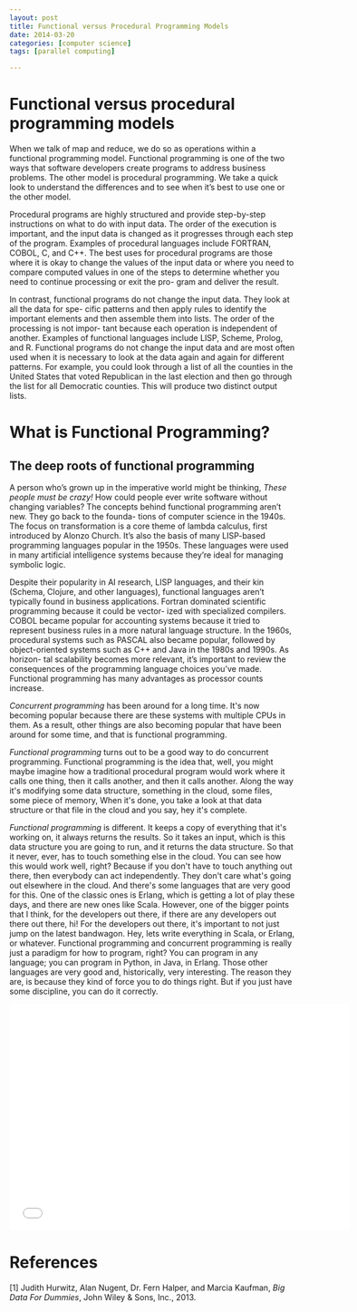 ```yaml
---
layout: post
title: Functional versus Procedural Programming Models
date: 2014-03-20
categories: [computer science]
tags: [parallel computing]

---
```


# Functional versus procedural programming models

When we talk of map and reduce, we do so as operations within a functional programming model. Functional programming is one of the two ways that software developers create programs to address business problems. The other model is procedural programming. We take a quick look to understand the differences and to see when it’s best to use one or the other model.


Procedural programs are highly structured and provide step-by-step instructions on what to do with input data. The order of the execution is important, and the input data is changed as it progresses through each step of the program. Examples of procedural languages include FORTRAN, COBOL, C, and C++. The best uses for procedural programs are those where it is okay to change the values of the input data or where you need to compare computed values in one of the steps to determine whether you
need to continue processing or exit the pro- gram and deliver the result.

In contrast, functional programs do not change the input data. They look at all the data for spe- cific patterns and then apply rules to identify the important elements and then assemble them into lists. The order of the processing is not impor- tant because each operation is independent of another. Examples of functional languages include LISP, Scheme, Prolog, and R. Functional programs do not change the input data and are most often used when it is necessary to look at the data again and again for different patterns. For example, you could look through a list of all the counties in the United States that voted Republican in the last election and then go through the list for all Democratic counties. This will produce two distinct output lists.

# What is Functional Programming?

The deep roots of functional programming
---

A person who’s grown up in the imperative world might be thinking, *These people must be crazy!* How could people ever write software without changing variables? The concepts behind functional programming aren’t new. They go back to the founda- tions of computer science in the 1940s. The focus on transformation is a core theme of lambda calculus, first introduced by Alonzo Church. It’s also the basis of many LISP-based programming languages popular in the 1950s. These languages were used in many artificial intelligence systems because they’re ideal for managing symbolic logic.

Despite their popularity in AI research, LISP languages, and their kin (Schema, Clojure, and other languages), functional languages aren’t typically found in business applications. Fortran dominated scientific programming because it could be vector- ized with specialized compilers. COBOL became popular for accounting systems because it tried to represent business rules in a more natural language structure. In the 1960s, procedural systems such as PASCAL also became popular, followed by object-oriented systems such as C++ and Java in the 1980s and 1990s. As horizon- tal scalability becomes more relevant, it’s important to review the consequences of the programming language choices you’ve made. Functional programming has many advantages as processor counts increase.

*Concurrent programming* has been around for a long time. It's now becoming popular because there are these systems with multiple CPUs in them. As a result, other things are also becoming popular that have been around for some time, and that is functional programming.

*Functional programming* turns out to be a good way to do concurrent programming. Functional programming is the idea that, well, you might maybe imagine how a traditional procedural program would work where it calls one thing, then it calls another, and then it calls another. Along the way it's modifying some data structure, something in the cloud, some files, some piece of memory, When it's done, you take a look at that data structure or that file in the cloud and you say, hey it's complete.

*Functional programming* is different. It keeps a copy of everything that it's working on, it always returns the results. So it takes an input, which is this data structure you are going to run, and it returns the data structure. So that it never, ever, has to touch something else in the cloud. You can see how this would work well, right? Because if you don't have to touch anything out there, then everybody can act independently. They don't care what's going out elsewhere in the cloud. And there's some languages that are very good for this. One of the classic ones is Erlang, which is getting a lot of play these days, and there are new ones like Scala. However, one of the bigger points that I think, for the developers out there, if there are any developers out there out there, hi! For the developers out there, it's important to not just jump on the latest bandwagon. Hey, lets write everything in Scala, or Erlang, or whatever. Functional programming and concurrent programming is really just a paradigm for how to program, right? You can program in any language; you can program in Python, in Java, in Erlang. Those other languages are very good and, historically, very interesting. The reason they are, is because they kind of force you to do things right. But if you just have some discipline, you can do it correctly.

<iframe width="600" height="400" src="//www.youtube.com/embed/TNYKNJlKY-c" frameborder="0" allowfullscreen></iframe>

# References
[1] Judith Hurwitz, Alan Nugent, Dr. Fern Halper, and Marcia Kaufman, *Big Data For Dummies*, John Wiley & Sons, Inc., 2013.
